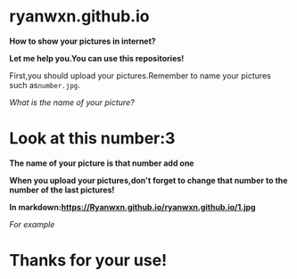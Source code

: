 # ryanwxn.github.io

__How to show your pictures in internet?__

__Let me help you.You can use this repositories!__

First,you should upload your pictures.Remember to name your pictures such as```number.jpg```.

*What is the name of your picture?*

# Look at this number:3

__The name of your picture is that number add one__

__When you upload your pictures,don't forget to change that number to the number of the last pictures!__

__In markdown:https://Ryanwxn.github.io/ryanwxn.github.io/1.jpg__

*For example*

# Thanks for your use!
